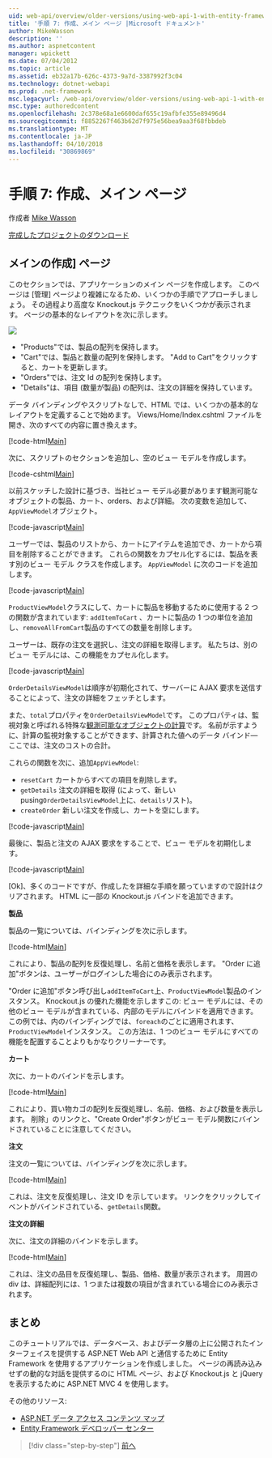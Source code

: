 ```yaml
---
uid: web-api/overview/older-versions/using-web-api-1-with-entity-framework-5/using-web-api-with-entity-framework-part-7
title: '手順 7: 作成、メイン ページ |Microsoft ドキュメント'
author: MikeWasson
description: ''
ms.author: aspnetcontent
manager: wpickett
ms.date: 07/04/2012
ms.topic: article
ms.assetid: eb32a17b-626c-4373-9a7d-3387992f3c04
ms.technology: dotnet-webapi
ms.prod: .net-framework
msc.legacyurl: /web-api/overview/older-versions/using-web-api-1-with-entity-framework-5/using-web-api-with-entity-framework-part-7
msc.type: authoredcontent
ms.openlocfilehash: 2c378e68a1e6600daf655c19afbfe355e89496d4
ms.sourcegitcommit: f8852267f463b62d7f975e56bea9aa3f68fbbdeb
ms.translationtype: MT
ms.contentlocale: ja-JP
ms.lasthandoff: 04/10/2018
ms.locfileid: "30869869"
---
```

<a name="part-7-creating-the-main-page"></a>手順 7: 作成、メイン ページ
====================
作成者 [Mike Wasson](https://github.com/MikeWasson)

[完成したプロジェクトのダウンロード](http://code.msdn.microsoft.com/ASP-NET-Web-API-with-afa30545)

## <a name="creating-the-main-page"></a>メインの作成] ページ

このセクションでは、アプリケーションのメイン ページを作成します。 このページは [管理] ページより複雑になるため、いくつかの手順でアプローチしましょう。 その過程より高度な Knockout.js テクニックをいくつかが表示されます。 ページの基本的なレイアウトを次に示します。

![](using-web-api-with-entity-framework-part-7/_static/image1.png)

- "Products"では、製品の配列を保持します。
- "Cart"では、製品と数量の配列を保持します。 "Add to Cart"をクリックすると、カートを更新します。
- "Orders"では、注文 Id の配列を保持します。
- "Details"は、項目 (数量が製品) の配列は、注文の詳細を保持しています。

データ バインディングやスクリプトなしで、HTML では、いくつかの基本的なレイアウトを定義することで始めます。 Views/Home/Index.cshtml ファイルを開き、次のすべての内容に置き換えます。

[!code-html[Main](using-web-api-with-entity-framework-part-7/samples/sample1.html)]

次に、スクリプトのセクションを追加し、空のビュー モデルを作成します。

[!code-cshtml[Main](using-web-api-with-entity-framework-part-7/samples/sample2.cshtml)]

以前スケッチした設計に基づき、当社ビュー モデル必要があります観測可能なオブジェクトの製品、カート、orders、および詳細。 次の変数を追加して、`AppViewModel`オブジェクト。

[!code-javascript[Main](using-web-api-with-entity-framework-part-7/samples/sample3.js)]

ユーザーでは、製品のリストから、カートにアイテムを追加でき、カートから項目を削除することができます。 これらの関数をカプセル化するには、製品を表す別のビュー モデル クラスを作成します。 `AppViewModel` に次のコードを追加します。

[!code-javascript[Main](using-web-api-with-entity-framework-part-7/samples/sample4.js?highlight=4)]

`ProductViewModel`クラスにして、カートに製品を移動するために使用する 2 つの関数が含まれています: `addItemToCart` 、カートに製品の 1 つの単位を追加し、`removeAllFromCart`製品のすべての数量を削除します。

ユーザーは、既存の注文を選択し、注文の詳細を取得します。 私たちは、別のビュー モデルには、この機能をカプセル化します。

[!code-javascript[Main](using-web-api-with-entity-framework-part-7/samples/sample5.js?highlight=4)]

`OrderDetailsViewModel`は順序が初期化されて、サーバーに AJAX 要求を送信することによって、注文の詳細をフェッチとします。

また、`total`プロパティを`OrderDetailsViewModel`です。 このプロパティは、監視対象と呼ばれる特殊な[観測可能なオブジェクトの計算](http://knockoutjs.com/documentation/computedObservables.html)です。 名前が示すように、計算の監視対象することができます、計算された値へのデータ バインド&#8212;ここでは、注文のコストの合計。

これらの関数を次に、追加`AppViewModel`:

- `resetCart` カートからすべての項目を削除します。
- `getDetails` 注文の詳細を取得 (によって、新しい pusing`OrderDetailsViewModel`上に、`details`リスト)。
- `createOrder` 新しい注文を作成し、カートを空にします。


[!code-javascript[Main](using-web-api-with-entity-framework-part-7/samples/sample6.js?highlight=4)]

最後に、製品と注文の AJAX 要求をすることで、ビュー モデルを初期化します。

[!code-javascript[Main](using-web-api-with-entity-framework-part-7/samples/sample7.js)]

[Ok]、多くのコードですが、作成したを詳細な手順を願っていますので設計はクリアされます。 HTML に一部の Knockout.js バインドを追加できます。

**製品**

製品の一覧については、バインディングを次に示します。

[!code-html[Main](using-web-api-with-entity-framework-part-7/samples/sample8.html)]

これにより、製品の配列を反復処理し、名前と価格を表示します。 "Order に追加"ボタンは、ユーザーがログインした場合にのみ表示されます。

"Order に追加"ボタン呼び出し`addItemToCart`上、`ProductViewModel`製品のインスタンス。 Knockout.js の優れた機能を示しますこの: ビュー モデルには、その他のビュー モデルが含まれている、内部のモデルにバインドを適用できます。 この例では、内のバインディングでは、`foreach`のごとに適用されます、`ProductViewModel`インスタンス。 この方法は、1 つのビュー モデルにすべての機能を配置することよりもかなりクリーナーです。

**カート**

次に、カートのバインドを示します。

[!code-html[Main](using-web-api-with-entity-framework-part-7/samples/sample9.html)]

これにより、買い物カゴの配列を反復処理し、名前、価格、および数量を表示します。 削除」のリンクと、"Create Order"ボタンがビュー モデル関数にバインドされていることに注意してください。

**注文**

注文の一覧については、バインディングを次に示します。

[!code-html[Main](using-web-api-with-entity-framework-part-7/samples/sample10.html)]

これは、注文を反復処理し、注文 ID を示しています。 リンクをクリックしてイベントがバインドされている、`getDetails`関数。

**注文の詳細**

次に、注文の詳細のバインドを示します。

[!code-html[Main](using-web-api-with-entity-framework-part-7/samples/sample11.html)]

これは、注文の品目を反復処理し、製品、価格、数量が表示されます。 周囲の div は、詳細配列には、1 つまたは複数の項目が含まれている場合にのみ表示されます。

## <a name="conclusion"></a>まとめ

このチュートリアルでは、データベース、およびデータ層の上に公開されたインターフェイスを提供する ASP.NET Web API と通信するために Entity Framework を使用するアプリケーションを作成しました。 ページの再読み込みせずの動的な対話を提供するのに HTML ページ、および Knockout.js と jQuery を表示するために ASP.NET MVC 4 を使用します。

その他のリソース:

- [ASP.NET データ アクセス コンテンツ マップ](https://msdn.microsoft.com/library/6759sth4.aspx)
- [Entity Framework デベロッパー センター](https://msdn.microsoft.com/data/ef)

> [!div class="step-by-step"]
> [前へ](using-web-api-with-entity-framework-part-6.md)
